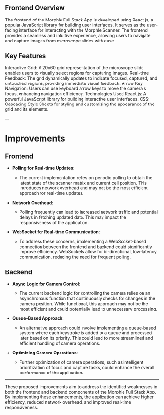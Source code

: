 ## Frontend Overview

The frontend of the Morphle Full Stack App is developed using React.js, a popular JavaScript library for building user interfaces. It serves as the user-facing interface for interacting with the Morphle Scanner. The frontend provides a seamless and intuitive experience, allowing users to navigate and capture images from microscope slides with ease.

## Key Features

Interactive Grid: A 20x60 grid representation of the microscope slide enables users to visually select regions for capturing images.
Real-time Feedback: The grid dynamically updates to indicate focused, captured, and untouched regions, providing immediate visual feedback.
Arrow Key Navigation: Users can use keyboard arrow keys to move the camera's focus, enhancing navigation efficiency.
Technologies Used
React.js: A powerful JavaScript library for building interactive user interfaces.
CSS: Cascading Style Sheets for styling and customizing the appearance of the grid and its elements.

--
# Improvements

## Frontend

- **Polling for Real-time Updates**:
    - The current implementation relies on periodic polling to obtain the latest state of the scanner matrix and current cell position. This introduces network overhead and may not be the most efficient approach for real-time updates.

- **Network Overhead**:
    - Polling frequently can lead to increased network traffic and potential delays in fetching updated data. This may impact the responsiveness of the application.

- **WebSocket for Real-time Communication**:
    - To address these concerns, implementing a WebSocket-based connection between the frontend and backend could significantly improve efficiency. WebSockets allow for bi-directional, low-latency communication, reducing the need for frequent polling.

## Backend

- **Async Logic for Camera Control**:
    - The current backend logic for controlling the camera relies on an asynchronous function that continuously checks for changes in the camera position. While functional, this approach may not be the most efficient and could potentially lead to unnecessary processing.

- **Queue-Based Approach**:
    - An alternative approach could involve implementing a queue-based system where each keystroke is added to a queue and processed later based on its priority. This could lead to more streamlined and efficient handling of camera operations.

- **Optimizing Camera Operations**:
    - Further optimization of camera operations, such as intelligent prioritization of focus and capture tasks, could enhance the overall performance of the application.

---

These proposed improvements aim to address the identified weaknesses in both the frontend and backend components of the Morphle Full Stack App. By implementing these enhancements, the application can achieve higher efficiency, reduced network overhead, and improved real-time responsiveness.